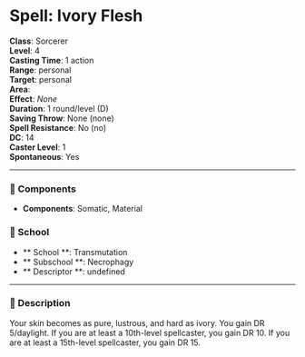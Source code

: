 
# Spell: Ivory Flesh
**Class**: Sorcerer  
**Level**: 4  
**Casting Time**: 1 action  
**Range**: personal  
**Target**: personal  
**Area**:   
**Effect**: _None_  
**Duration**: 1 round/level (D)  
**Saving Throw**: None (none)  
**Spell Resistance**: No (no)  
**DC**: 14  
**Caster Level**: 1  
**Spontaneous**: Yes

---

### 🔮 Components
- **Components**: Somatic, Material

### 🏫 School
- ** School **: Transmutation
- ** Subschool **: Necrophagy
- ** Descriptor **: undefined
---

### 📜 Description
Your skin becomes as pure, lustrous, and hard as ivory. You gain DR 5/daylight. If you are at least a 10th-level spellcaster, you gain DR 10. If you are at least a 15th-level spellcaster, you gain DR 15.
